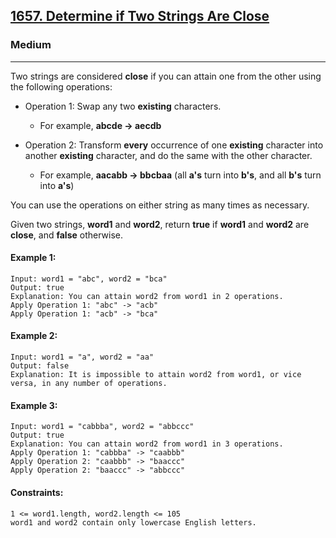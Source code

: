 [1657. Determine if Two Strings Are Close](https://leetcode.com/problems/determine-if-two-strings-are-close/?envType=daily-question&envId=2024-01-14)
---------------------------------------------------------------------------------------------------------------------------------------------

### Medium
---------------------------------------------------------------------------------------------------------------------------------------------

Two strings are considered **close** if you can attain one from the other using the following operations:

- Operation 1: Swap any two **existing** characters.
 
  - For example, **abcde -> aecdb**

- Operation 2: Transform **every** occurrence of one **existing** character into another **existing** character, and do the same with the other character.

   - For example, **aacabb -> bbcbaa** (all **a's** turn into **b's**, and all **b's** turn into **a's**)

You can use the operations on either string as many times as necessary.

Given two strings, **word1** and **word2**, return **true** if **word1** and **word2** are **close**, and **false** otherwise.

#### Example 1:
```
Input: word1 = "abc", word2 = "bca"
Output: true
Explanation: You can attain word2 from word1 in 2 operations.
Apply Operation 1: "abc" -> "acb"
Apply Operation 1: "acb" -> "bca"
```
#### Example 2:
```
Input: word1 = "a", word2 = "aa"
Output: false
Explanation: It is impossible to attain word2 from word1, or vice versa, in any number of operations.
```
#### Example 3:
```
Input: word1 = "cabbba", word2 = "abbccc"
Output: true
Explanation: You can attain word2 from word1 in 3 operations.
Apply Operation 1: "cabbba" -> "caabbb"
Apply Operation 2: "caabbb" -> "baaccc"
Apply Operation 2: "baaccc" -> "abbccc"
```
#### Constraints:
```
1 <= word1.length, word2.length <= 105
word1 and word2 contain only lowercase English letters.
```
